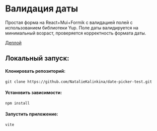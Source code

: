 # Валидация даты

Простая форма на React+Mui+Formik с валидацией полей с использованием библиотеки Yup. Поле даты валидируется на минимальный возраст, проверяется корректность формата даты.

[Деплой](https://date-picker-test-eosin.vercel.app/)

## Локальный запуск:

#### Клонировать репозиторий:

```
git clone https://github.com/NatalieKalinkina/date-picker-test.git
```

#### Установить зависимости:

```
npm install
```

#### Запустить приложение:

```
vite
```
